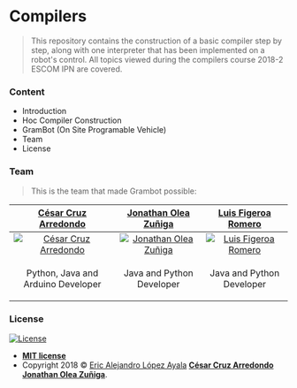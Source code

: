 # Compilers
> This repository contains the construction of a basic compiler step by step, along with one interpreter that has been implemented on a robot's control. All topics viewed during the compilers course 2018-2 ESCOM IPN are covered.

### Content
- Introduction
- Hoc Compiler Construction
- GramBot (On Site Programable Vehicle)
- Team
- License

### Team

> This is the team that made Grambot possible:

| <a href="https://github.com/ccruz182" target="_blank">**César Cruz Arredondo**</a> | <a href="https://github.com/jonathanoleaz" target="_blank">**Jonathan Olea Zuñiga**</a> | <a href="http://fvcproductions.com" target="_blank">**Luis Figeroa Romero**</a> |
| :---: |:---:| :---:|
| [![César Cruz Arredondo](https://avatars1.githubusercontent.com/u/28882910?s=200&v=2)](https://github.com/ccruz182)    | [![Jonathan Olea Zuñiga](https://avatars3.githubusercontent.com/u/21295348?s=200&v=2)](https://github.com/jonathanoleaz) | [![Luis Figeroa Romero](https://avatars1.githubusercontent.com/u/4284691?v=3&s=200)](http://fvcproductions.com)  |
| <p>Python, Java and Arduino Developer</p> | <p>Java and Python Developer</p> | <p>Java and Python Developer</p> |

### License

[![License](http://img.shields.io/:license-mit-blue.svg?style=flat-square)](http://badges.mit-license.org)

- **[MIT license](http://opensource.org/licenses/mit-license.php)**
- Copyright 2018 © <a href="https://github.com/PitCoder" target="_blank">Eric Alejandro López Ayala</a>
<a href="https://github.com/ccruz182" target="_blank">**César Cruz Arredondo**</a>
<a href="https://github.com/jonathanoleaz" target="_blank">**Jonathan Olea Zuñiga**</a>.


